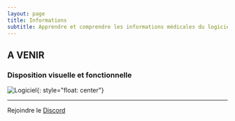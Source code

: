 ```yaml
---
layout: page
title: Informations
subtitle: Apprendre et comprendre les informations médicales du logiciel
---
```


## A VENIR

### Disposition visuelle et fonctionnelle

![Logiciel](https://ems.gyrfalcon.fr/images/demo.gif){: style="float: center"}

-----
Rejoindre le [Discord](https://discord.gg/2K2dzeFSDY)
